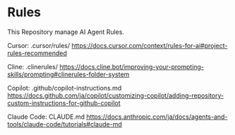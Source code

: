 # Rules
This Repository manage AI Agent Rules.

Cursor: .cursor/rules/
https://docs.cursor.com/context/rules-for-ai#project-rules-recommended

Cline: .clinerules/
https://docs.cline.bot/improving-your-prompting-skills/prompting#clinerules-folder-system

Copilot: .github/copilot-instructions.md
https://docs.github.com/ja/copilot/customizing-copilot/adding-repository-custom-instructions-for-github-copilot

Claude Code: CLAUDE.md
https://docs.anthropic.com/ja/docs/agents-and-tools/claude-code/tutorials#claude-md

